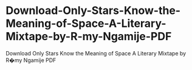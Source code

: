 # Download-Only-Stars-Know-the-Meaning-of-Space-A-Literary-Mixtape-by-R-my-Ngamije-PDF
Download Only Stars Know the Meaning of Space A Literary Mixtape by R�my Ngamije PDF
